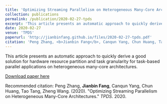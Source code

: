 ```yaml
---
title: 'Optimizing Streaming Parallelism on Heterogeneous Many-Core Architectures'
collection: publications
permalink: /publication/2020-02-27-tpds
excerpt: 'This article presents an automatic approach to quickly derive a good solution for hardware resource partition and task granularity for task-based parallel applications on heterogeneous many-core architectures.'
date: 2020-02-27
venue: 'TPDS'
paperurl: 'http://jianbinfang.github.io/files/2020-02-27-tpds.pdf'
citation: 'Peng Zhang, <b>Jianbin Fang</b>, Canqun Yang, Chun Huang, Tao Tang, Zheng Wang. &quot;Optimizing Streaming Parallelism on Heterogeneous Many-Core Architectures.&quot; <i>TPDS</i>. 2020.'
---
```

This article presents an automatic approach to quickly derive a good solution for hardware resource partition and task granularity for task-based parallel applications on heterogeneous many-core architectures.

[Download paper here](http://jianbinfang.github.io/files/2020-02-27-tpds.pdf)

Recommended citation: Peng Zhang, <b>Jianbin Fang</b>, Canqun Yang, Chun Huang, Tao Tang, Zheng Wang. (2020). "Optimizing Streaming Parallelism on Heterogeneous Many-Core Architectures." <i>TPDS</i>. 2020. 
